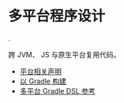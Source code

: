 # 多平台程序设计

.

跨 JVM、 JS 与原生平台复用代码。

- [平台相关声明](platform-specific-declarations.md)
- [以 Gradle 构建](building-mpp-with-gradle.md)
- [多平台 Gradle DSL 参考](mpp-dsl-reference.md)
